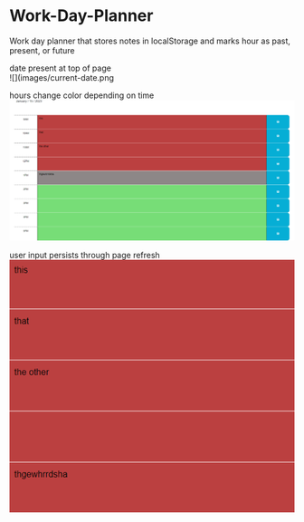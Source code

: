 # Work-Day-Planner
Work day planner that stores notes in localStorage and marks hour as past, present, or future

date present at top of page
<br>
![](images/current-date.png

hours change color depending on time
<br>
![](images/hours-change-color.png)

user input persists through page refresh
<br>
![](images/persisting-user-data.png)
